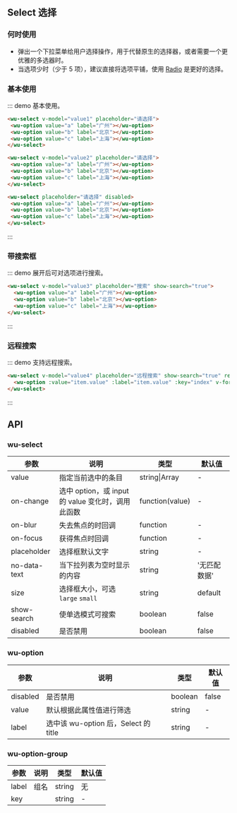 <script>
  export default {
    data () {
      return {
        value1: '',
        value2: 'a',
        value3: 'b',
        value4: '',
        loading: false,
				cityList: [
          {
            value: 'beijing',
            label: '北京市'
          },
          {
            value: 'shanghai',
            label: '上海市'
          },
          {
            value: 'shenzhen',
            label: '深圳市'
          },
          {
            value: 'hangzhou',
            label: '杭州市'
          },
          {
            value: 'nanjing',
            label: '南京市'
          },
          {
            value: 'chongqing',
            label: '重庆市'
          }
        ],
        options: []
      }
    },
 		methods: {
      remoteMethod (val) {
        if (val !== '') {
          this.loading = true
          setTimeout(() => {
            this.loading = false
            const list = this.cityList.map(item => {
              return {
                value: item.value,
                label: item.value
              }
            })
            this.options = list.filter(item => item.label.toLowerCase().indexOf(val.toLowerCase()) > -1)
          }, 1000)
        } else {
          this.options = []
        }
      }
    }
  }
</script>
## Select 选择

### 何时使用

- 弹出一个下拉菜单给用户选择操作，用于代替原生的选择器，或者需要一个更优雅的多选器时。
- 当选项少时（少于 5 项），建议直接将选项平铺，使用 [Radio](/components/radio/) 是更好的选择。

 ### 基本使用

 ::: demo 基本使用。

 ```html
<wu-select v-model="value1" placeholder="请选择">
  <wu-option value="a" label="广州"></wu-option>
  <wu-option value="b" label="北京"></wu-option>
  <wu-option value="c" label="上海"></wu-option>
</wu-select>

<wu-select v-model="value2" placeholder="请选择">
  <wu-option value="a" label="广州"></wu-option>
  <wu-option value="b" label="北京"></wu-option>
  <wu-option value="c" label="上海"></wu-option>
</wu-select>

<wu-select placeholder="请选择" disabled>
  <wu-option value="a" label="广州"></wu-option>
  <wu-option value="b" label="北京"></wu-option>
  <wu-option value="c" label="上海"></wu-option>
</wu-select>
 ```
 :::

### 带搜索框

::: demo 展开后可对选项进行搜索。

```html
<wu-select v-model="value3" placeholder="搜索" show-search="true">
  <wu-option value="a" label="广州"></wu-option>
  <wu-option value="b" label="北京"></wu-option>
  <wu-option value="c" label="上海"></wu-option>
</wu-select>

```
:::

### 远程搜索

::: demo 支持远程搜索。

```html
<wu-select v-model="value4" placeholder="远程搜索" show-search="true" remote :remote-method="remoteMethod" :loading="loading">
  <wu-option :value="item.value" :label="item.value" :key="index" v-for="(item, index) in options"></wu-option>
</wu-select>
```
:::

 <style>
   .wu-select {
     width: 200px
   }
 </style>

 ## API

### wu-select

| 参数     | 说明           | 类型     | 默认值       |
|----------|----------------|----------|--------------|
| value    | 指定当前选中的条目 | string\|Array |  -  |
| on-change | 选中 option，或 input 的 value 变化时，调用此函数 | function(value) | - |
| on-blur | 失去焦点的时回调 | function | - |
| on-focus | 获得焦点时回调 | function | - |
| placeholder | 选择框默认文字 | string | - |
| no-data-text | 当下拉列表为空时显示的内容 | string | '无匹配数据' |
| size    | 选择框大小，可选 `large` `small`  | string      |      default      |
| show-search | 使单选模式可搜索 | boolean | false |
| disabled | 是否禁用 | boolean | false |

### wu-option

| 参数     | 说明           | 类型     | 默认值       |
|----------|----------------|----------|--------------|
| disabled    | 是否禁用 | boolean   |  false  |
| value | 默认根据此属性值进行筛选 | string | - |
| label | 选中该 wu-option 后，Select 的 title | string | - |

### wu-option-group

| 参数     | 说明           | 类型     | 默认值          |
|----------|----------------|----------|-----------------|
| label    | 组名           | string | 无  |
| key      |                |  string  | -               |


